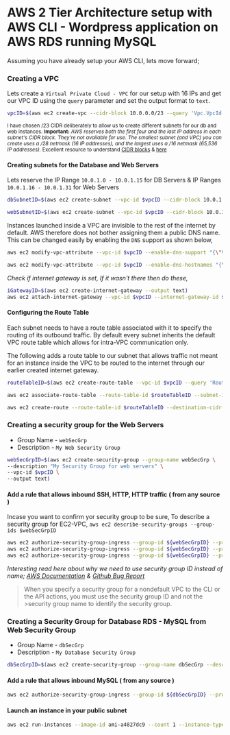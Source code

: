 # AWS 2 Tier Architecture setup with AWS CLI - Wordpress application on AWS RDS running MySQL

Assuming you have already setup your AWS CLI, lets move forward;


### Creating a VPC
Lets create a `Virtual Private Cloud - VPC` for our setup with 16 IPs and get our VPC ID using the `query` parameter and set the output format to `text`. 

```sh
vpcID=$(aws ec2 create-vpc --cidr-block 10.0.0.0/23 --query 'Vpc.VpcId' --output text)
```
<sup>I have chosen /23 CIDR deliberately to allow us to create different subnets for our db and web instances. **Important:** _AWS reserves both the first four and the last IP address in each subnet's CIDR block. They're not available for use. The smallest subnet (and VPC) you can create uses a /28 netmask (16 IP addresses), and the largest uses a /16 netmask (65,536 IP addresses)._ Excellent resource to understand [CIDR blocks](http://bradthemad.org/tech/notes/cidr_subnets.php) & [here](https://coderwall.com/p/ndm54w/creating-an-ec2-instance-in-a-vpc-with-the-aws-command-line-interface)<sup>

#### Creating subnets for the Database and Web Servers
Lets reserve the IP Range `10.0.1.0 - 10.0.1.15` for DB Servers & IP Ranges `10.0.1.16 - 10.0.1.31` for Web Servers
```sh
dbSubnetID=$(aws ec2 create-subnet --vpc-id $vpcID --cidr-block 10.0.1.0/16 --query 'Subnet.SubnetId' --output text)

webSubnetID=$(aws ec2 create-subnet --vpc-id $vpcID --cidr-block 10.0.1.16/16 --query 'Subnet.SubnetId' --output text)
```

Instances launched inside a VPC are invisible to the rest of the internet by default. AWS therefore does not bother assigning them a public DNS name. This can be changed easily by enabling the `DNS` support as shown below,

```sh
aws ec2 modify-vpc-attribute --vpc-id $vpcID --enable-dns-support "{\"Value\":true}"

aws ec2 modify-vpc-attribute --vpc-id $vpcID --enable-dns-hostnames "{\"Value\":true}"
```
_Check if internet gateway is set, If it wasn't there then do these,_
```sh 
iGatewayID=$(aws ec2 create-internet-gateway --output text)
aws ec2 attach-internet-gateway --vpc-id $vpcID --internet-gateway-id $iGW
```

#### Configuring the Route Table
Each subnet needs to have a route table associated with it to specify the routing of its outbound traffic. By default every subnet inherits the default VPC route table which allows for intra-VPC communication only.

The following adds a route table to our subnet that allows traffic not meant for an instance inside the VPC to be routed to the internet through our earlier created internet gateway.

```sh
routeTableID=$(aws ec2 create-route-table --vpc-id $vpcID --query 'RouteTable.RouteTableId' --output text)

aws ec2 associate-route-table --route-table-id $routeTableID --subnet-id $subnetId

aws ec2 create-route --route-table-id $routeTableID --destination-cidr-block 0.0.0.0/0 --gateway-id $iGatewayID
```

### Creating a security group for the Web Servers
 - Group Name - `webSecGrp`
 - Description - `My Web Security Group`

```sh
webSecGrpID=$(aws ec2 create-security-group --group-name webSecGrp \
--description "My Security Group for web servers" \
--vpc-id $vpcID \
--output text)
```

#### Add a rule that allows inbound SSH, HTTP, HTTP traffic ( from any source )

Incase you want to confirm yor security group to be sure, To describe a security group for EC2-VPC, `aws ec2 describe-security-groups --group-ids $webSecGrpID`

```sh
aws ec2 authorize-security-group-ingress --group-id ${webSecGrpID} --protocol tcp --port 22 --cidr 0.0.0.0/28
aws ec2 authorize-security-group-ingress --group-id ${webSecGrpID} --protocol tcp --port 80 --cidr 0.0.0.0/28
aws ec2 authorize-security-group-ingress --group-id ${webSecGrpID} --protocol tcp --port 443 --cidr 0.0.0.0/28
```
_Interesting read here about why we need to use security group ID instead of name; [AWS Documentation](http://docs.aws.amazon.com/AWSEC2/latest/UserGuide/using-network-security.html) & [Github Bug Report](https://github.com/hashicorp/terraform/issues/575)_

>When you specify a security group for a nondefault VPC to the CLI or the API actions, you must use the security group ID and not the >security group name to identify the security group.


### Creating a Security Group for Database RDS - MySQL from Web Security Group
 - Group Name - `dbSecGrp`
 - Description - `My Database Security Group`


```sh
dbSecGrpID=$(aws ec2 create-security-group --group-name dbSecGrp --description "My Database Group for web servers" --vpc-id $vpcID --output text)
```

#### Add a rule that allows inbound MySQL ( from any source )

```sh
aws ec2 authorize-security-group-ingress --group-id ${dbSecGrpID} --protocol tcp --port 3306 --source-group ${webSecGrpID}
```
#### Launch an instance in your public subnet
```sh
aws ec2 run-instances --image-id ami-a4827dc9 --count 1 --instance-type t2.micro --key-name MyKeyPair --security-group-ids sg-e1fb8c9a --subnet-id subnet-b46032ec
```
